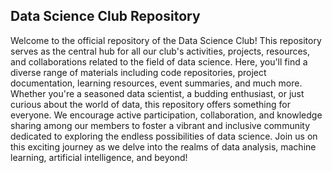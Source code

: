 ## Data Science Club Repository

Welcome to the official repository of the Data Science Club! This repository serves as the central hub for all our club's activities, projects, resources, and collaborations related to the field of data science. Here, you'll find a diverse range of materials including code repositories, project documentation, learning resources, event summaries, and much more. Whether you're a seasoned data scientist, a budding enthusiast, or just curious about the world of data, this repository offers something for everyone. We encourage active participation, collaboration, and knowledge sharing among our members to foster a vibrant and inclusive community dedicated to exploring the endless possibilities of data science. Join us on this exciting journey as we delve into the realms of data analysis, machine learning, artificial intelligence, and beyond!
